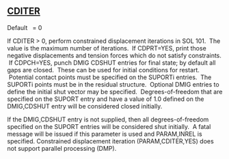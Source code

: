 ## [CDITER](https://help.hexagonmi.com/bundle/MSC_Nastran_2022.4/page/Nastran_Combined_Book/qrg/parameters/TOC.CDITER.xhtml)

Default    = 0

If CDITER > 0, perform constrained displacement iterations in SOL 101.  The value is the maximum number of iterations.  If CDPRT=YES, print those negative displacements and tension forces which do not satisfy constraints.  If CDPCH=YES, punch DMIG CDSHUT entries for final state; by default all gaps are closed.  These can be used for initial conditions for restart.  Potential contact points must be specified on the SUPORTi entries.  The SUPORTi points must be in the residual structure.  Optional DMIG entries to define the initial shut vector may be specified.  Degrees-of-freedom that are specified on the SUPORT entry and have a value of 1.0 defined on the DMIG,CDSHUT entry will be considered closed initially.

If the DMIG,CDSHUT entry is not supplied, then all degrees-of-freedom specified on the SUPORT entries will be considered shut initially.  A fatal message will be issued if this parameter is used and PARAM,INREL is specified. Constrained displacement iteration (PARAM,CDITER,YES) does not support parallel processing (DMP).

